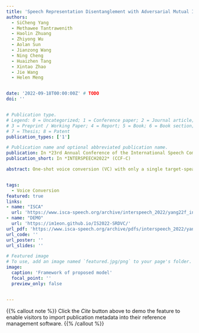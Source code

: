 ```yaml
---
title: 'Speech Representation Disentanglement with Adversarial Mutual Information Learning for One-shot Voice Conversion'
authors:
  - SiCheng Yang
  - Methawee Tantrawenith
  - Haolin Zhuang
  - Zhiyong Wu
  - Aolan Sun
  - Jianzong Wang
  - Ning Cheng
  - Huaizhen Tang
  - Xintao Zhao
  - Jie Wang
  - Helen Meng


date: '2022-09-18T00:00:00Z' # TODO
doi: ''


# Publication type.
# Legend: 0 = Uncategorized; 1 = Conference paper; 2 = Journal article;
# 3 = Preprint / Working Paper; 4 = Report; 5 = Book; 6 = Book section;
# 7 = Thesis; 8 = Patent
publication_types: ['1']

# Publication name and optional abbreviated publication name.
publication: In *23rd Annual Conference of the International Speech Communication Association*
publication_short: In *INTERSPEECH2022* (CCF-C)

abstract: One-shot voice conversion (VC) with only a single target-speaker speech for reference has become a new research direction. Existing works generally disentangle timbre, while information about pitch, rhythm and content is still mixed together. To perform one-shot VC effectively with further disentangling these speech components, we employ random resampling for pitch and content encoder and use the variational contrastive log-ratio upper bound of mutual information and gradient reversal layer based adversarial mutual information learning to ensure the different parts of the latent space containing only the desired disentanglement during training. Experiments on the VCTK dataset show the model is a state-of-the-art one-shot VC framework in terms of naturalness and intellgibility of converted speech. In addition, we can transfer style of one-shot VC on timbre, pitch and rhythm separately by speech representation disentanglement. Our code, pre-trained models and demo are available at https://im1eon.github.io/IS2022-SRDVC/.


tags:
  - Voice Conversion
featured: true
links:
- name: "ISCA"
  url: 'https://www.isca-speech.org/archive/interspeech_2022/yang22f_interspeech.html'
- name: "DEMO"
  url: 'https://im1eon.github.io/IS2022-SRDVC/'
url_pdf: 'https://www.isca-speech.org/archive/pdfs/interspeech_2022/yang22f_interspeech.pdf'
url_code: ''
url_poster: ''
url_slides: ''

# Featured image
# To use, add an image named `featured.jpg/png` to your page's folder.
image:
  caption: 'Framework of proposed model'
  focal_point: ''
  preview_only: false


---
```


{{% callout note %}}
Click the _Cite_ button above to demo the feature to enable visitors to import publication metadata into their reference management software.
{{% /callout %}}

